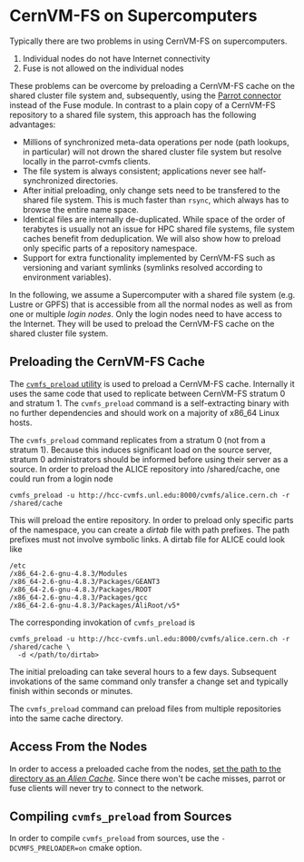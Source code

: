 # CernVM-FS on Supercomputers

Typically there are two problems in using CernVM-FS on supercomputers.

  1. Individual nodes do not have Internet connectivity
  2. Fuse is not allowed on the individual nodes

These problems can be overcome by preloading a CernVM-FS cache on the shared cluster file system and, subsequently, using the [Parrot connector](http://cernvm.cern.ch/portal/filesystem/parrot) instead of the Fuse module.  In contrast to a plain copy of a CernVM-FS repository to a shared file system, this approach has the following advantages:

  * Millions of synchronized meta-data operations per node (path lookups, in particular) will not drown the shared cluster file system but resolve locally in the parrot-cvmfs clients.
  * The file system is always consistent; applications never see half-synchronized directories.
  * After initial preloading, only change sets need to be transfered to the shared file system.  This is much faster than `rsync`, which always has to browse the entire name space.
  * Identical files are internally de-duplicated.  While space of the order of terabytes is usually not an issue for HPC shared file systems, file system caches benefit from deduplication.  We will also show how to preload only specific parts of a repository namespace.
  * Support for extra functionality implemented by CernVM-FS such as versioning and variant symlinks (symlinks resolved according to environment variables).

In the following, we assume a Supercomputer with a shared file system (e.g. Lustre or GPFS) that is accessible from all the normal nodes as well as from one or multiple _login nodes_. Only the login nodes need to have access to the Internet. They will be used to preload the CernVM-FS cache on the shared cluster file system.

## Preloading the CernVM-FS Cache

The [`cvmfs_preload` utility](http://cernvm.cern.ch/portal/filesystem/downloads) is used to preload a CernVM-FS cache.  Internally it uses the same code that used to replicate between CernVM-FS stratum 0 and stratum 1.  The `cvmfs_preload` command is a self-extracting binary with no further dependencies and should work on a majority of x86_64 Linux hosts.

The `cvmfs_preload` command replicates from a stratum 0 (not from a stratum 1). Because this induces significant load on the source server, stratum 0 administrators should be informed before using their server as a source.  In order to preload the ALICE repository into /shared/cache, one could run from a login node

    cvmfs_preload -u http://hcc-cvmfs.unl.edu:8000/cvmfs/alice.cern.ch -r /shared/cache

This will preload the entire repository.  In order to preload only specific parts of the namespace, you can create a _dirtab_ file with path prefixes.  The path prefixes must not involve symbolic links.  A dirtab file for ALICE could look like

    /etc
    /x86_64-2.6-gnu-4.8.3/Modules
    /x86_64-2.6-gnu-4.8.3/Packages/GEANT3
    /x86_64-2.6-gnu-4.8.3/Packages/ROOT
    /x86_64-2.6-gnu-4.8.3/Packages/gcc
    /x86_64-2.6-gnu-4.8.3/Packages/AliRoot/v5*

The corresponding invokation of `cvmfs_preload` is

    cvmfs_preload -u http://hcc-cvmfs.unl.edu:8000/cvmfs/alice.cern.ch -r /shared/cache \
      -d </path/to/dirtab>

The initial preloading can take several hours to a few days.  Subsequent invokations of the same command only transfer a change set and typically finish within seconds or minutes.

The `cvmfs_preload` command can preload files from multiple repositories
into the same cache directory.

## Access From the Nodes

In order to access a preloaded cache from the nodes, [set the path to the directory as an _Alien Cache_](http://cernvm.cern.ch/portal/filesystem/parrot).  Since there won't be cache misses, parrot or fuse clients will never try to connect to the network.

## Compiling `cvmfs_preload` from Sources

In order to compile `cvmfs_preload` from sources, use the `-DCVMFS_PRELOADER=on` cmake option.
